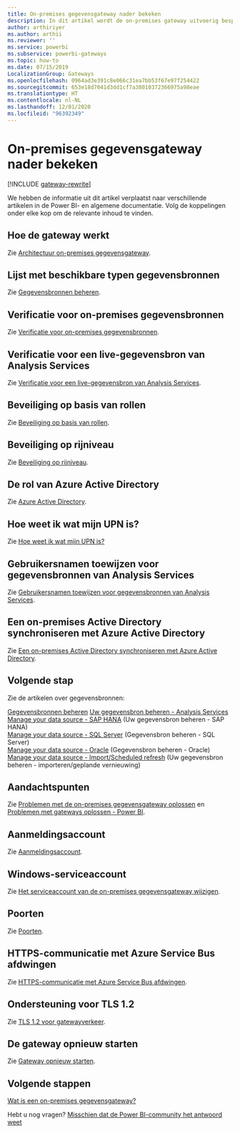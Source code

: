```yaml
---
title: On-premises gegevensgateway nader bekeken
description: In dit artikel wordt de on-premises gateway uitvoerig besproken. Er wordt gekeken hoe de service samenwerkt met Azure Active Directory en uw lokale Active Directory in combinatie met Analysis Services
author: arthiriyer
ms.author: arthii
ms.reviewer: ''
ms.service: powerbi
ms.subservice: powerbi-gateways
ms.topic: how-to
ms.date: 07/15/2019
LocalizationGroup: Gateways
ms.openlocfilehash: 0964ad3e391c8e066c31ea7bb53f67e97f254422
ms.sourcegitcommit: 653e18d7041d3dd1cf7a38010372366975a98eae
ms.translationtype: HT
ms.contentlocale: nl-NL
ms.lasthandoff: 12/01/2020
ms.locfileid: "96392349"
---
```

# <a name="on-premises-data-gateway-in-depth"></a>On-premises gegevensgateway nader bekeken

[!INCLUDE [gateway-rewrite](../includes/gateway-rewrite.md)]

We hebben de informatie uit dit artikel verplaatst naar verschillende artikelen in de Power BI- en algemene documentatie. Volg de koppelingen onder elke kop om de relevante inhoud te vinden.

## <a name="how-the-gateway-works"></a>Hoe de gateway werkt

Zie [Architectuur on-premises gegevensgateway](/data-integration/gateway/service-gateway-onprem-indepth).

## <a name="list-of-available-data-source-types"></a>Lijst met beschikbare typen gegevensbronnen

Zie [Gegevensbronnen beheren](service-gateway-data-sources.md).

## <a name="authentication-to-on-premises-data-sources"></a>Verificatie voor on-premises gegevensbronnen

Zie [Verificatie voor on-premises gegevensbronnen](/data-integration/gateway/service-gateway-onprem-indepth#authentication-to-on-premises-data-sources).

## <a name="authentication-to-a-live-analysis-services-data-source"></a>Verificatie voor een live-gegevensbron van Analysis Services

Zie [Verificatie voor een live-gegevensbron van Analysis Services](service-gateway-enterprise-manage-ssas.md#authentication-to-a-live-analysis-services-data-source).

## <a name="role-based-security"></a>Beveiliging op basis van rollen

Zie [Beveiliging op basis van rollen](service-gateway-enterprise-manage-ssas.md#role-based-security).

## <a name="row-level-security"></a>Beveiliging op rijniveau

Zie [Beveiliging op rijniveau](service-gateway-enterprise-manage-ssas.md#row-level-security).

## <a name="what-about-azure-active-directory"></a>De rol van Azure Active Directory

Zie [Azure Active Directory](/data-integration/gateway/service-gateway-onprem-indepth#azure-active-directory).

## <a name="how-do-i-tell-what-my-upn-is"></a>Hoe weet ik wat mijn UPN is?

Zie [Hoe weet ik wat mijn UPN is?](/data-integration/gateway/service-gateway-onprem-indepth#how-do-i-tell-what-my-upn-is)

## <a name="map-user-names-for-analysis-services-data-sources"></a>Gebruikersnamen toewijzen voor gegevensbronnen van Analysis Services

Zie [Gebruikersnamen toewijzen voor gegevensbronnen van Analysis Services](service-gateway-enterprise-manage-ssas.md#map-user-names-for-analysis-services-data-sources).

## <a name="synchronize-an-on-premises-active-directory-with-azure-active-directory"></a>Een on-premises Active Directory synchroniseren met Azure Active Directory

Zie [Een on-premises Active Directory synchroniseren met Azure Active Directory](/data-integration/gateway/service-gateway-onprem-indepth#synchronize-an-on-premises-active-directory-with-azure-active-directory).

## <a name="what-to-do-next"></a>Volgende stap

Zie de artikelen over gegevensbronnen:

[Gegevensbronnen beheren](service-gateway-data-sources.md)
[Uw gegevensbron beheren - Analysis Services](service-gateway-enterprise-manage-ssas.md)  
[Manage your data source - SAP HANA](service-gateway-enterprise-manage-sap.md) (Uw gegevensbron beheren - SAP HANA)  
[Manage your data source - SQL Server](service-gateway-enterprise-manage-sql.md) (Gegevensbron beheren - SQL Server)  
[Manage your data source - Oracle](service-gateway-onprem-manage-oracle.md) (Gegevensbron beheren - Oracle)  
[Manage your data source - Import/Scheduled refresh](service-gateway-enterprise-manage-scheduled-refresh.md) (Uw gegevensbron beheren - importeren/geplande vernieuwing)  

## <a name="where-things-can-go-wrong"></a>Aandachtspunten

Zie [Problemen met de on-premises gegevensgateway oplossen](/data-integration/gateway/service-gateway-tshoot) en [Problemen met gateways oplossen - Power BI](service-gateway-onprem-tshoot.md).

## <a name="sign-in-account"></a>Aanmeldingsaccount

Zie [Aanmeldingsaccount](/data-integration/gateway/service-gateway-onprem-indepth#sign-in-account).

## <a name="windows-service-account"></a>Windows-serviceaccount

Zie [Het serviceaccount van de on-premises gegevensgateway wijzigen](/data-integration/gateway/service-gateway-service-account).

## <a name="ports"></a>Poorten

Zie [Poorten](/data-integration/gateway/service-gateway-communication#ports).

## <a name="forcing-https-communication-with-azure-service-bus"></a>HTTPS-communicatie met Azure Service Bus afdwingen

Zie [HTTPS-communicatie met Azure Service Bus afdwingen](/data-integration/gateway/service-gateway-communication#force-https-communication-with-azure-service-bus).

## <a name="support-for-tls-12"></a>Ondersteuning voor TLS 1.2

Zie [TLS 1.2 voor gatewayverkeer](/data-integration/gateway/service-gateway-communication#tls-12-for-gateway-traffic).

## <a name="how-to-restart-the-gateway"></a>De gateway opnieuw starten

Zie [Gateway opnieuw starten](/data-integration/gateway/service-gateway-restart).

## <a name="next-steps"></a>Volgende stappen

[Wat is een on-premises gegevensgateway?](service-gateway-onprem.md)

Hebt u nog vragen? [Misschien dat de Power BI-community het antwoord weet](https://community.powerbi.com/)